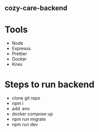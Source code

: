 ## cozy-care-backend

# Tools

- Node
- Expresss
- Prettier
- Docker
- Knex

# Steps to run backend

- clone git repo
- npm i
- add .env
- docker compose up
- npm run migrate
- npm run dev
